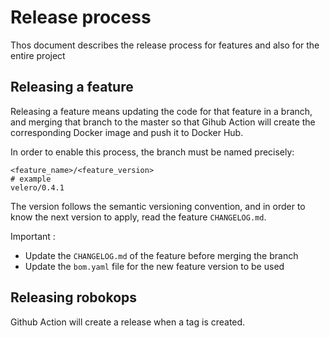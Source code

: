 # Release process

Thos document describes the release process for features and also for the entire project

## Releasing a feature

Releasing a feature means updating the code for that feature in a branch, and merging that branch to the master so that Gihub Action will create the corresponding Docker image and push it to Docker Hub.

In order to enable this process, the branch must be named precisely:

```
<feature_name>/<feature_version>
# example
velero/0.4.1
```
The version follows the semantic versioning convention, and in order to know the next version to apply, read the feature `CHANGELOG.md`.

Important :
- Update the `CHANGELOG.md` of the feature before merging the branch
- Update the `bom.yaml` file for the new feature version to be used

## Releasing robokops

Github Action will create a release when a tag is created.
